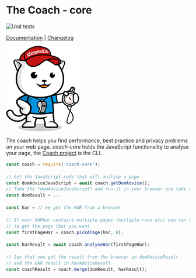 # The Coach - core

![Unit tests](https://github.com/sitespeedio/coach-core/workflows/unittests/badge.svg?branch=main)

[Documentation](https://www.sitespeed.io/documentation/coach/) | [Changelog](https://github.com/sitespeedio/coach-core/blob/main/CHANGELOG.md)

![The coach](img/coach.png)

The coach helps you find performance, best practice and privacy problems on your web page. *coach-core* holds the JavaScript functionality to analyse your page, the [Coach project](https://github.com/sitespeedio/coach) is the CLI.

```js
const coach = require('coach-core');
  
// Get the JavaScript code that will analyse a page
const domAdviceJavaScript = await coach.getDomAdvice();
// Take the *domAdviceJavaScript* and run it in your browser and take care of the result.
const domResult = ...

const har = // we get the HAR from a browser

// If your HARhar contains multiple pages (multiple runs etc) you can use the API
// to get the page that you want
const firstPageHar = coach.pickAPage(har, 0);

const harResult = await coach.analyseHar(firstPageHar);

// Say that you got the result from the browser in domAdviceResult
// and the HAR result in harAdviceResult
const coachResult = coach.merge(domResult, harResult);
```

[travis-image]: https://img.shields.io/travis/sitespeedio/coach-core/master.svg?style=flat-square
[travis-url]: https://travis-ci.org/sitespeedio/coach-core